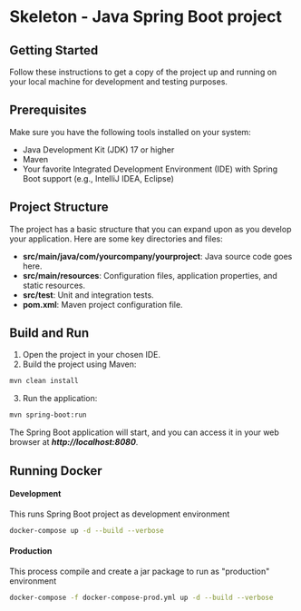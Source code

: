 # Skeleton - Java Spring Boot project

## Getting Started

Follow these instructions to get a copy of the project up and running on your local machine for development and testing purposes.

## Prerequisites

Make sure you have the following tools installed on your system:

- Java Development Kit (JDK) 17 or higher
- Maven
- Your favorite Integrated Development Environment (IDE) with Spring Boot support (e.g., IntelliJ IDEA, Eclipse)

## Project Structure

The project has a basic structure that you can expand upon as you develop your application. Here are some key directories and files:

- __src/main/java/com/yourcompany/yourproject__: Java source code goes here.
- __src/main/resources__: Configuration files, application properties, and static resources.
- __src/test__: Unit and integration tests.
- __pom.xml__: Maven project configuration file.

## Build and Run

1. Open the project in your chosen IDE.
2. Build the project using Maven:

```bash
mvn clean install
```

3. Run the application:

```bash
mvn spring-boot:run
```

The Spring Boot application will start, and you can access it in your web browser at ___http://localhost:8080___.

## Running Docker

#### Development
This runs Spring Boot project as development environment

```bash
docker-compose up -d --build --verbose
```

#### Production
This process compile and create a jar package to run as "production" environment

```bash
docker-compose -f docker-compose-prod.yml up -d --build --verbose
```
